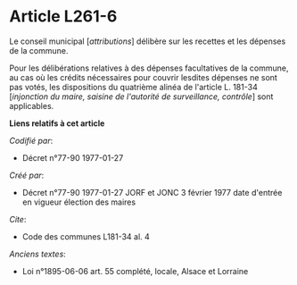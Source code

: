 # Article L261-6

Le conseil municipal [*attributions*] délibère sur les recettes et les dépenses de la commune. 

Pour les délibérations relatives à des dépenses facultatives de la commune, au cas où les crédits nécessaires pour couvrir
lesdites dépenses ne sont pas votés, les dispositions du quatrième alinéa de l'article L. 181-34 [*injonction du maire,
saisine de l'autorité de surveillance, contrôle*] sont applicables.

**Liens relatifs à cet article**

_Codifié par_:

  - Décret n°77-90 1977-01-27

_Créé par_:

  - Décret n°77-90 1977-01-27 JORF et JONC 3 février 1977 date d'entrée en vigueur élection des maires

_Cite_:

  - Code des communes L181-34 al. 4

_Anciens textes_:

  - Loi n°1895-06-06 art. 55 complété, locale, Alsace et Lorraine
